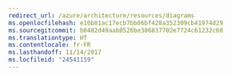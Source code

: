 ```yaml
---
redirect_url: /azure/architecture/resources/diagrams
ms.openlocfilehash: e10b81ac17ecb7bb06bf428a352309cb41974d29
ms.sourcegitcommit: b0482d49aab0526be386837702e7724c61232c60
ms.translationtype: HT
ms.contentlocale: fr-FR
ms.lasthandoff: 11/14/2017
ms.locfileid: "24541159"
---
```

